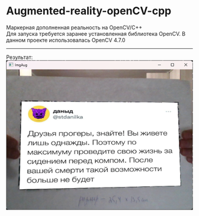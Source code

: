 # Augmented-reality-openCV-cpp  
Маркерная дополненная реальность на OpenCV/C++  
Для запуска требуется заранее установленная библиотека OpenCV. В данном проекте использовалась OpenCV 4.7.0  
******
Результат:  
![результат](https://github.com/LeoKhariton/Augmented-reality-openCV-cpp/blob/main/files/Результат.png)
